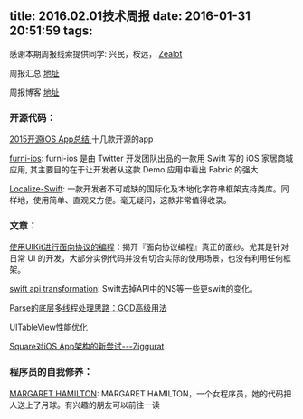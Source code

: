 title: 2016.02.01技术周报
date: 2016-01-31 20:51:59
tags:
---

感谢本期周报线索提供同学: 兴民，桉远， [Zealot](https://github.com/superleexpert)

周报汇总 [地址](https://github.com/BaiduHiDeviOS/iOS-Tech-Weekly)

周报博客 [地址](http://baiduhidevios.github.io/)

### 开源代码：
[2015开源iOS App总结 ](http://www.finalshares.com/read-6503#read_2144?jike-571) 十几款开源的app

[furni-ios](https://github.com/twitterdev/furni-ios): furni-ios 是由 Twitter 开发团队出品的一款用 Swift 写的 iOS 家居商城应用, 其主要目的在于让开发者从这款 Demo 应用中看出 Fabric 的强大

[Localize-Swift](https://github.com/marmelroy/Localize-Swift): 一款开发者不可或缺的国际化及本地化字符串框架支持类库。同样地，使用简单、直观又方便。毫无疑问，这款非常值得收录。

### 文章：
[使用UIKit进行面向协议的编程](http://gold.xitu.io/entry/56a98bab1532bc005303c40c)：揭开『面向协议编程』真正的面纱。尤其是针对日常 UI 的开发，大部分实例代码并没有切合实际的使用场景，也没有利用任何框架。

[swift api transformation](https://swift.org/blog/swift-api-transformation/): Swift去掉API中的NS等一些更swift的变化。

[Parse的底层多线程处理思路：GCD高级用法](https://github.com/ChenYilong/ParseSourceCodeStudy/blob/master/01_Parse%E7%9A%84%E5%A4%9A%E7%BA%BF%E7%A8%8B%E5%A4%84%E7%90%86%E6%80%9D%E8%B7%AF/Parse%E7%9A%84%E5%BA%95%E5%B1%82%E5%A4%9A%E7%BA%BF%E7%A8%8B%E5%A4%84%E7%90%86%E6%80%9D%E8%B7%AF.md)

[UITableView性能优化](https://medium.com/ios-os-x-development/perfect-smooth-scrolling-in-uitableviews-fd609d5275a5#.6m2va3j6a)

[Square对iOS App架构的新尝试---Ziggurat](http://www.cocoachina.com/ios/20160126/15107.html)

### 程序员的自我修养：

[MARGARET HAMILTON](http://www.wired.com/2015/10/margaret-hamilton-nasa-apollo): MARGARET HAMILTON，一个女程序员，她的代码把人送上了月球。有兴趣的朋友可以前往一读

